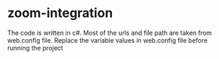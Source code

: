 # zoom-integration

The code is written in c#.
Most of the urls and file path are taken from web.config file.
Replace the variable values in web.config file before running the project
